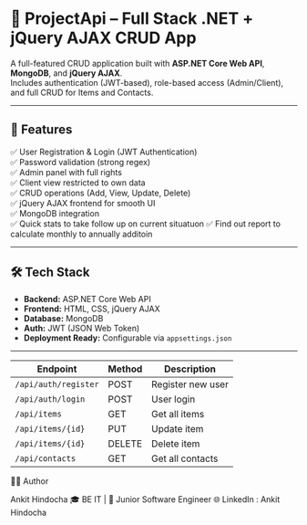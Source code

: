 # 🧩 ProjectApi – Full Stack .NET + jQuery AJAX CRUD App

A full-featured CRUD application built with **ASP.NET Core Web API**, **MongoDB**, and **jQuery AJAX**.  
Includes authentication (JWT-based), role-based access (Admin/Client), and full CRUD for Items and Contacts.

---

## 🚀 Features

✅ User Registration & Login (JWT Authentication)  
✅ Password validation (strong regex)  
✅ Admin panel with full rights  
✅ Client view restricted to own data  
✅ CRUD operations (Add, View, Update, Delete)  
✅ jQuery AJAX frontend for smooth UI  
✅ MongoDB integration  
✅ Quick stats to take follow up on current situatuon 
✅ Find out report to calculate monthly to annually additoin

---

## 🛠️ Tech Stack

- **Backend:** ASP.NET Core Web API  
- **Frontend:** HTML, CSS, jQuery AJAX  
- **Database:** MongoDB  
- **Auth:** JWT (JSON Web Token)  
- **Deployment Ready:** Configurable via `appsettings.json`

---
| Endpoint             | Method | Description       |
| -------------------- | ------ | ----------------- |
| `/api/auth/register` | POST   | Register new user |
| `/api/auth/login`    | POST   | User login        |
| `/api/items`         | GET    | Get all items     |
| `/api/items/{id}`    | PUT    | Update item       |
| `/api/items/{id}`    | DELETE | Delete item       |
| `/api/contacts`      | GET    | Get all contacts  |

👨‍💻 Author

Ankit Hindocha
🎓 BE IT | 💼 Junior Software Engineer
🌐 LinkedIn : Ankit Hindocha
